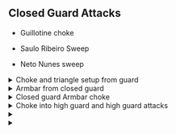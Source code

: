## Closed Guard Attacks

- Guillotine choke
 
- Saulo Ribeiro Sweep

- Neto Nunes sweep

<details>
<summary>Choke and triangle setup from guard</summary>

Control: \
You have opponent in guard. They are grabbing your lapel with their right hand.\
You can grab their right hand with both your hands. \
Or grab with your right hand and cross your left hand underneath your hand. \
Snap up their hand to break their grip. \
Keep holding with your right hand. Turn your body to the right and bring your left \
hand and shoulder under their arm.  \
At the same time, use your legs to bring opponent forward. \
Then wrap your left arm tight over their shoulder. \
Use your right hand to pass their collar to your left hand. \
Use your right hand to press their head down and control them. \
Shrimp your hips to the left. \
\
Choke:
Right hand bottom 3 fingers go around their head and grab back of their gi. \
Pull with left hand and make a wall with your right arm. \
Shrimp to the right for the choke leverage. Can use your right hamstring \
and open guard for more movement of the hips. \
\
Triangle: \
Push opponents left hand towards their chest so its behind your leg. \
Bring your right foot over opponents shoulder. Lock legs \
Make sure there is no space between your leg and opponents shoulder. \
Keep this space tight. \
Bridge and bring opponents left arm over to their other side.\
Push on the back of their elbow with both hands to make it easier. \
As soon as their arm is across, crunch your legs and hold your knee \
with your right hand and shin with your left hand. \
Keep right so they can't move their arm out. \
Put left foot on opponents hip. \
Move head towards opponents left knee. (important to just move head \
and not shrimp as this opens up gap). \
Execute the triangle. \
</details>

<details>
<summary>Armbar from closed guard</summary>

Opponent grabs your lapel with their right hand. Use two hands on their wrist pulling upwards to break their grip. \
If opponent grabs very tightly, can do a mile tyson left hook on their wrist. E.g. grab their wrist with your left hand and punch to the left. \
Once opponents grip is broken, right hand cups behind opponents right tricep and drag their arm slightly across your centreline. Don't pull their arm too far across. \
Left arm goes on opponents left shoulder to keep them down. \
Left foot on opponents right hip. Don't hip escape. Just turn to the right, keeping your hips as close to opponent all the way through. \
Your right foot pushes opponents head away and clamps down. This makes it easy to pass left leg over opponents head. \
Squeeze knees together. Raise hips. Opponents thumb pointing at the ceiling. Finish armbar. \
</details>

<details>
<summary>Closed guard Armbar choke</summary>

Right hand cross grip palm up behind opponents right ear. \
Pull opponent down. \
Do same leg and arm movements as if were doing armbar. \
When pass left leg over opponents head. \
Push with left leg as make a fist and pull with right hand. \
Trying to block blood going to opponents head. \

Armbar set up from choke \
Opponent defends choke by putting both hands on your choking arm. \
Use your left hand to push opponents elbow across a little bit and stop them pulling it back. \
Can then go into armbar from closed guard. \

</details>

<details>
<summary>Choke into high guard and high guard attacks</summary>

Right hand in choke position. \
Open your legs and bring left leg over opponents right shoulder. \
\
Normal armbar from closed guard. \
If opponent pulls their right hand out, can do triangle. \
\
If opponents left hand is on the ground, can take your right hand around their arm. \
Straight armlock, cupping your hands with your right elbow putting pressure on opponents elbow as turn inwards.\
Opponents wrist should be trapped against side of your head. 

</details>

<details>
<summary></summary>

</details>

<details>
<summary></summary>

</details>